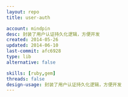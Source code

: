 ```yaml
---
layout: repo
title: user-auth

account: mindpin
desc: 封装了用户认证持久化逻辑，方便开发
created: 2014-05-26
updated: 2014-06-10
last-commit: afc6928
type: lib
alternative: false

skills: [ruby,gem]
threads: false
design-usage: 封装了用户认证持久化逻辑，方便开发
---
```

